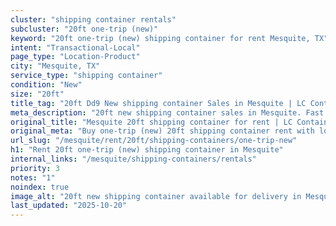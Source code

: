 ```yaml
---
cluster: "shipping container rentals"
subcluster: "20ft one-trip (new)"
keyword: "20ft one-trip (new) shipping container for rent Mesquite, TX"
intent: "Transactional-Local"
page_type: "Location-Product"
city: "Mesquite, TX"
service_type: "shipping container"
condition: "New"
size: "20ft"
title_tag: "20ft Dd9 New shipping container Sales in Mesquite | LC Container"
meta_description: "20ft new shipping container sales in Mesquite. Fast delivery, competitive pricing. Serving shipping containers area. Quote ID: CVU. Call (214) 524-4168 for your free quote today."
original_title: "Mesquite 20ft shipping container for rent | LC Container"
original_meta: "Buy one-trip (new) 20ft shipping container rent with local delivery in Mesquite, TX. LC Container — local Since 2003. Request a fast quote today."
url_slug: "/mesquite/rent/20ft/shipping-containers/one-trip-new"
h1: "Rent 20ft one-trip (new) shipping container in Mesquite"
internal_links: "/mesquite/shipping-containers/rentals"
priority: 3
notes: "1"
noindex: true
image_alt: "20ft new shipping container available for delivery in Mesquite"
last_updated: "2025-10-20"
---
```


<!-- TODO: Add unique city/inventory copy, images, and internal links here. -->
